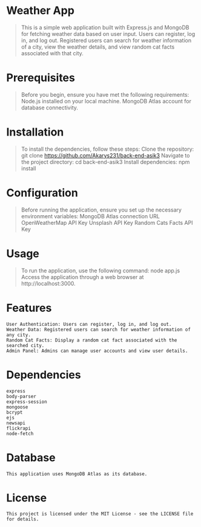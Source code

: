 # Weather App
>This is a simple web application built with Express.js and MongoDB for fetching weather data based on user input. Users can register, log in, and log out. Registered users can search for weather information of a city, view the weather details, and view random cat facts associated with that city.

# Prerequisites
> Before you begin, ensure you have met the following requirements:
    Node.js installed on your local machine.
    MongoDB Atlas account for database connectivity.

# Installation
> To install the dependencies, follow these steps:
    Clone the repository: git clone https://github.com/Akarys231/back-end-asik3
    Navigate to the project directory: cd back-end-asik3
    Install dependencies: npm install

# Configuration
>Before running the application, ensure you set up the necessary environment variables:
    MongoDB Atlas connection URL
    OpenWeatherMap API Key
    Unsplash API Key
    Random Cats Facts API Key

# Usage
> To run the application, use the following command:
    node app.js
    Access the application through a web browser at http://localhost:3000.

# Features
    User Authentication: Users can register, log in, and log out.
    Weather Data: Registered users can search for weather information of any city.
    Random Cat Facts: Display a random cat fact associated with the searched city.
    Admin Panel: Admins can manage user accounts and view user details.

# Dependencies
    express
    body-parser
    express-session
    mongoose
    bcrypt
    ejs
    newsapi
    flickrapi
    node-fetch

# Database
    This application uses MongoDB Atlas as its database.

# License
    This project is licensed under the MIT License - see the LICENSE file for details.